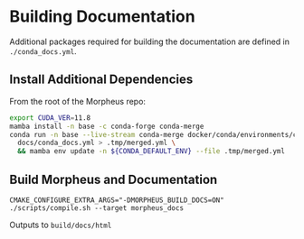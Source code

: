 <!--
 SPDX-FileCopyrightText: Copyright (c) 2021-2024, NVIDIA CORPORATION & AFFILIATES. All rights reserved.
 SPDX-License-Identifier: Apache-2.0

 Licensed under the Apache License, Version 2.0 (the "License");
 you may not use this file except in compliance with the License.
 You may obtain a copy of the License at

 http://www.apache.org/licenses/LICENSE-2.0

 Unless required by applicable law or agreed to in writing, software
 distributed under the License is distributed on an "AS IS" BASIS,
 WITHOUT WARRANTIES OR CONDITIONS OF ANY KIND, either express or implied.
 See the License for the specific language governing permissions and
 limitations under the License.
-->

# Building Documentation

Additional packages required for building the documentation are defined in `./conda_docs.yml`.

## Install Additional Dependencies
From the root of the Morpheus repo:
```bash
export CUDA_VER=11.8
mamba install -n base -c conda-forge conda-merge
conda run -n base --live-stream conda-merge docker/conda/environments/cuda${CUDA_VER}_dev.yml \
  docs/conda_docs.yml > .tmp/merged.yml \
  && mamba env update -n ${CONDA_DEFAULT_ENV} --file .tmp/merged.yml
```

## Build Morpheus and Documentation
```
CMAKE_CONFIGURE_EXTRA_ARGS="-DMORPHEUS_BUILD_DOCS=ON" ./scripts/compile.sh --target morpheus_docs
```
Outputs to `build/docs/html`
